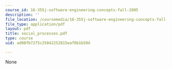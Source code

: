 ```yaml
---
course_id: 16-355j-software-engineering-concepts-fall-2005
description: ''
file_location: /coursemedia/16-355j-software-engineering-concepts-fall-2005/ad08fb7275c25842252815eaf0b1b59d_social_processes.pdf
file_type: application/pdf
layout: pdf
title: social_processes.pdf
type: course
uid: ad08fb7275c25842252815eaf0b1b59d

---
```

None